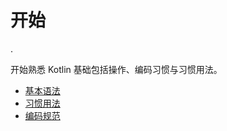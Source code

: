 # 开始

.

开始熟悉 Kotlin 基础包括操作、编码习惯与习惯用法。

 - [基本语法](basic-syntax.md)
 - [习惯用法](idioms.md)
 - [编码规范](coding-conventions.md)
